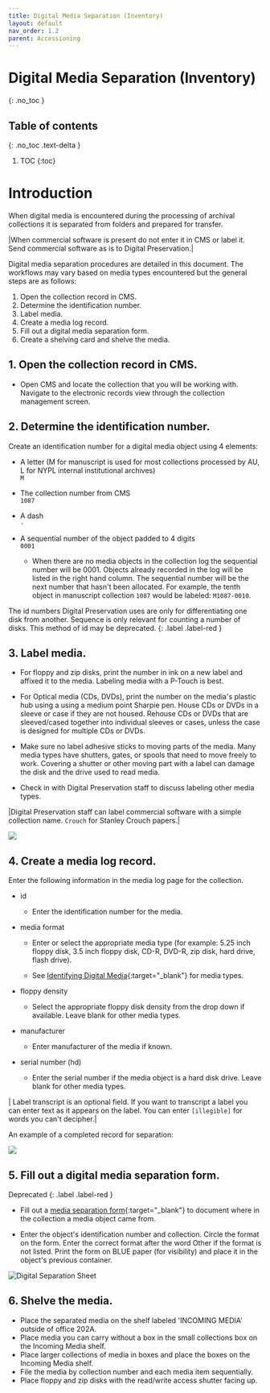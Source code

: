 ```yaml
---
title: Digital Media Separation (Inventory)
layout: default
nav_order: 1.2
parent: Accessioning
---
```


# Digital Media Separation (Inventory)
{: .no_toc }

## Table of contents
{: .no_toc .text-delta }

1. TOC
{:toc}

# Introduction

When digital media is encountered during the processing of archival collections it is separated from folders and prepared for transfer. 

|When commercial software is present do not enter it in CMS or label it. Send commercial software as is to Digital Preservation.|

Digital media separation procedures are detailed in this document. The workflows may vary based on media types  encountered but the general steps are as follows:  

1. Open the collection record in CMS.  
2. Determine the identification number.  
3. Label media.
4. Create a media log record.  
5. Fill out a digital media separation form.  
6. Create a shelving card and shelve the media.  

## 1. Open the collection record in CMS.

* Open CMS and locate the collection that you will be working with. Navigate to the electronic records view through the collection management screen.  

## 2. Determine the identification number.

Create an identification number for a digital media object using
4 elements:

* A letter (M for manuscript is used for most collections processed by
AU, L for NYPL internal institutional archives)  
```M```  

* The collection number from CMS  
```1087```  

* A dash  
```-```  

* A sequential number of the object padded to 4 digits  
```0001```  

    * When there are no media objects in the
collection log the sequential number will be 0001. Objects already recorded in the log will be listed in
the right hand column. The sequential number will be the next number
that hasn't been allocated.  For example, the
tenth object in manuscript collection ```1087``` would be labeled:
```M1087-0010```.  

The id numbers Digital Preservation uses are only for differentiating one disk from another. Sequence is only relevant for counting a number of disks. This method of id may be deprecated.
{: .label .label-red }

## 3. Label media.

* For floppy and zip disks, print the number in ink on a new
label and affixed it to the media. Labeling media with a P-Touch is best.

* For Optical media (CDs, DVDs), print the number
on the media's plastic hub using a using a medium point Sharpie pen. House CDs or DVDs in a sleeve or case if they are not housed. Rehouse CDs or DVDs that are sleeved/cased together into individual sleeves or cases, unless the case is designed for multiple CDs or DVDs.  

* Make sure no label adhesive sticks to moving parts of the media. Many media types have shutters, gates, or spools that need to move freely to work. Covering a shutter or other moving part with a label can damage the disk and the drive used to read media.  

* Check in with Digital Preservation staff to discuss labeling other media types.  

|Digital Preservation staff can label commercial software with a simple collection name.
```Crouch``` for Stanley Crouch papers.|

![](/digitalmediaseparation/media/image3.jpg)  

## 4. Create a media log record.  

 Enter the following
information in the media log page for the collection.

* id

    * Enter the identification number for the media.

* media format

    * Enter or select the appropriate media type (for example: 5.25 inch floppy disk,
3.5 inch floppy disk, CD-R, DVD-R, zip disk, hard drive, flash drive).  

    * See [Identifying Digital Media](../sitevisits/identifying-digital-media){:target="_blank"} for media types.   

* floppy density

    * Select the appropriate floppy disk density from the drop down if available. Leave blank for other media types.  

* manufacturer

    * Enter manufacturer of the media if known. 

* serial number (hd)

    * Enter the serial number if the media object is a hard disk drive. Leave blank for other media types.  

| Label transcript is an optional field. If you want to transcript a label you can enter text as it appears on the label. You can enter ```[illegible]``` for words you can't decipher.|  

An example of a completed record for separation:

![](/digitalmediaseparation/media/image1.png)

## 5. Fill out a digital media separation form.  
Deprecated
{: .label .label-red }
* Fill out a
[media separation form](https://docs.google.com/document/d/1Tn9j4q3WO5BhhMdXY0Ed09XoRFP_jUJyP96IYCJmkgs/edit?usp=sharing){:target="_blank"} to document where in the collection a media object came from. 

* Enter the object's identification number and collection. Circle the
format on the form. Enter the correct
format after the word Other if the format is not listed. Print the form on BLUE
paper (for visibility) and place it in the object's previous container.  

![Digital Separation Sheet](/digitalmediaseparation/media/image2.jpg)


## 6. Shelve the media.

* Place the separated media on the shelf labeled 'INCOMING MEDIA' outside of office 202A.  
* Place media you can carry without a box in the small collections box on the Incoming Media shelf.  
* Place larger collections of media in boxes and place the boxes on the Incoming Media shelf.  
* File the media by collection number and each media item sequentially.  
* Place floppy and zip disks with the read/write access shutter facing up.  

